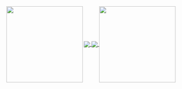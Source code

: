 <a href="https://github.com/anuraghazra/github-readme-stats">
  <img align="center" src="https://github-readme-stats.vercel.app/api?username=iMikio&count_private=true&show_icons=true" />
</a>
<a href="https://github.com/anuraghazra/convoychat">
  <img align="center" src="https://github-readme-stats.vercel.app/api/top-langs/?username=iMikio" />
</a>

<img align="left" src="https://user-images.githubusercontent.com/47267344/146867409-1df4caa4-fbb2-457d-91e2-dae29a1a6ef5.png" width="200">
<img align="center" src="https://user-images.githubusercontent.com/47267344/146867417-1fead7c0-1bdb-4794-9dd4-efd35d0f3861.png" width="200">
